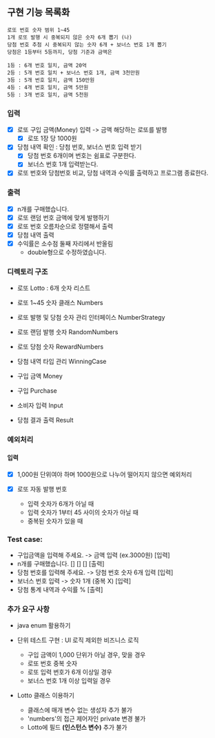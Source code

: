 ## 구현 기능 목록화

```
로또 번호 숫자 범위 1~45
1개 로또 발행 시 중복되지 않은 숫자 6개 뽑기 (나)
당첨 번호 추첨 시 중복되지 않는 숫자 6개 + 보너스 번호 1개 뽑기
당첨은 1등부터 5등까지, 당첨 기준과 금액은

1등 : 6개 번호 일치, 금액 20억
2등 : 5개 번호 일치 + 보너스 번호 1개, 금액 3천만원
3등 : 5개 번호 일치, 금액 150만원
4등 : 4개 번호 일치, 금액 5만원
5등 : 3개 번호 일치, 금액 5천원
```
### 입력

- [x] 로또 구입 금액(Money) 입력 -> 금액 해당하는 로또를 발행
  - [x] 로또 1장 당 1000원 
  
- [x] 당첨 내역 확인 : 당첨 번호, 보너스 번호 입력 받기
  - [x] 당첨 번호 6개이며 번호는 쉼표로 구분한다.
  - [x] 보너스 번호 1개 입력받는다.
  
- [x] 로또 번호와 당첨번호 비교, 당첨 내역과 수익률 출력하고 프로그램 종료한다.

### 출력

- [x] n개를 구매했습니다.
- [x] 로또 랜덤 번호 금액에 맞게 발행하기
- [x] 로또 번호 오름차순으로 정렬해서 출력
- [x] 당첨 내역 출력
- [x] 수익률은 소수점 둘째 자리에서 반올림
  - double형으로 수정하였습니다.

### 디렉토리 구조
- 로또 Lotto : 6개 숫자 리스트
- 로또 1~45 숫자 클래스 Numbers
- 로또 발행 및 당첨 숫자 관리 인터페이스 NumberStrategy
- 로또 랜덤 발행 숫자 RandomNumbers
- 로또 당첨 숫자 RewardNumbers

- 당첨 내역 타입 관리 WinningCase
- 구입 금액 Money
- 구입 Purchase

- 소비자 입력 Input
- 당첨 결과 출력 Result


### 예외처리

#### 입력
- [x] 1,000원 단위여야 하며 1000원으로 나누어 떨어지지 않으면 예외처리

- [x] 로또 자동 발행 번호 
  - 입력 숫자가 6개가 아닐 때
  - 입력 숫자가 1부터 45 사이의 숫자가 아닐 때
  - 중복된 숫자가 있을 때

### Test case:
- 구입금액을 입력해 주세요. -> 금액 입력 (ex.3000원) [입력]
- n개를 구매했습니다. [] [] [] [출력]
- 당첨 번호를 입력해 주세요. -> 당첨 번호 숫자 6개 입력 [입력]
- 보너스 번호 입력 -> 숫자 1개 (중복 X) [입력]
- 당첨 통계 내역과 수익률 % [출력]

### 추가 요구 사항
- java enum 활용하기
- 단위 테스트 구현 : UI 로직 제외한 비즈니스 로직
  - 구입 금액이 1,000 단위가 아닐 경우, 맞을 경우
  - 로또 번호 중복 숫자
  - 로또 입력 번호가 6개 이상일 경우
  - 보너스 번호 1개 이상 입력일 경우

- Lotto 클래스 이용하기
  - 클래스에 매개 변수 없는 생성자 추가 불가
  - 'numbers'의 접근 제어자인 private 변경 불가
  - Lotto에 필드 __(인스턴스 변수)__ 추가 불가